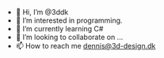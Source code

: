 - 👋 Hi, I’m @3ddk
- 👀 I’m interested in programming.
- 🌱 I’m currently learning C#
- 💞️ I’m looking to collaborate on ...
- 📫 How to reach me dennis@3d-design.dk

<!---
3ddk/3ddk is a ✨ special ✨ repository because its `README.md` (this file) appears on your GitHub profile.
You can click the Preview link to take a look at your changes.
--->
